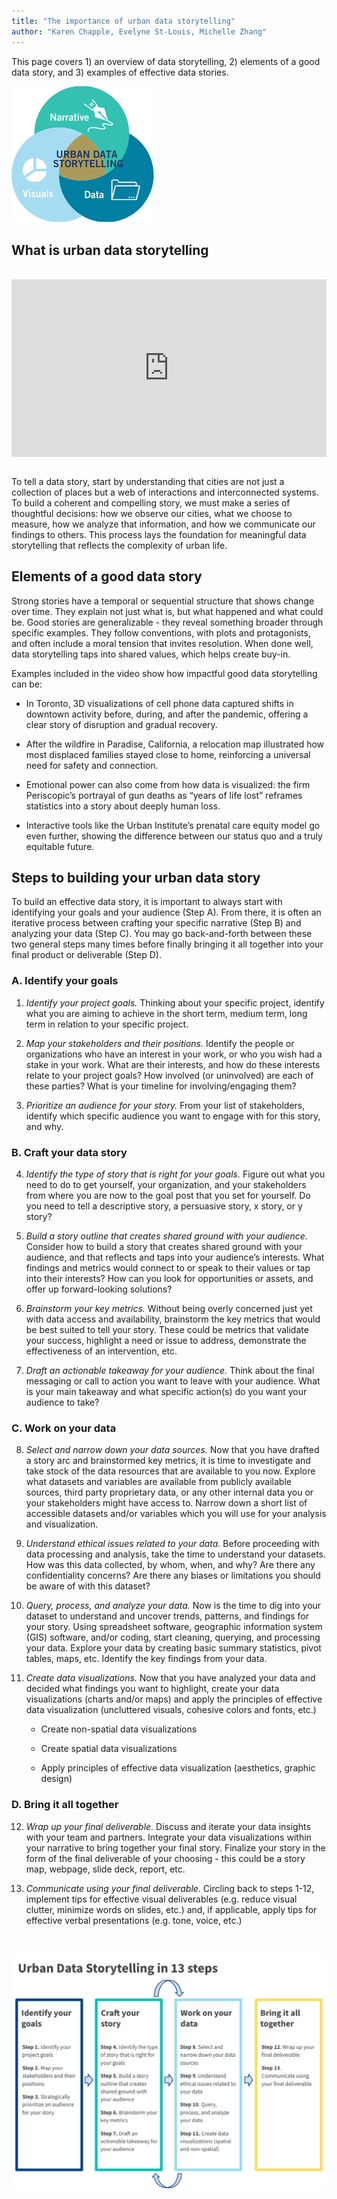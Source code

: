 ```yaml
---
title: "The importance of urban data storytelling"
author: "Karen Chapple, Evelyne St-Louis, Michelle Zhang"
---
```


This page covers 1) an overview of data storytelling, 2) elements of a good data story, and 3) examples of effective data stories. 

![Framework for data storytelling](img/Urban%20Data%20Storytelling%20Definition%20Diagram.png)


## What is urban data storytelling

<br>
<div style="position: relative; padding-bottom: 56.25%; height: 0; overflow: hidden;">
  <iframe 
    src="https://www.youtube.com/embed/NoCYA42sbkY" 
    style="position: absolute; top: 0; left: 0; width: 100%; height: 100%;" 
    frameborder="0" 
    allow="accelerometer; autoplay; clipboard-write; encrypted-media; gyroscope; picture-in-picture" 
    allowfullscreen>
  </iframe>
</div>
<br>

To tell a data story, start by understanding that cities are not just a collection of places but a web of interactions and interconnected systems. To build a coherent and compelling story, we must make a series of thoughtful decisions: how we observe our cities, what we choose to measure, how we analyze that information, and how we communicate our findings to others. This process lays the foundation for meaningful data storytelling that reflects the complexity of urban life.


## Elements of a good data story

Strong stories have a temporal or sequential structure that shows change over time. They explain not just what is, but what happened and what could be. Good stories are generalizable - they reveal something broader through specific examples. They follow conventions, with plots and protagonists, and often include a moral tension that invites resolution. When done well, data storytelling taps into shared values, which helps create buy-in.

Examples included in the video show how impactful good data storytelling can be:

- In Toronto, 3D visualizations of cell phone data captured shifts in downtown activity before, during, and after the pandemic, offering a clear story of disruption and gradual recovery. 

- After the wildfire in Paradise, California, a relocation map illustrated how most displaced families stayed close to home, reinforcing a universal need for safety and connection. 

- Emotional power can also come from how data is visualized: the firm Periscopic’s portrayal of gun deaths as “years of life lost” reframes statistics into a story about deeply human loss. 

- Interactive tools like the Urban Institute’s prenatal care equity model go even further, showing the difference between our status quo and a truly equitable future.

## Steps to building your urban data story 

To build an effective data story, it is important to always start with identifying your goals and your audience (Step A). From there, it is often an iterative process between crafting your specific narrative (Step B) and analyzing your data (Step C). You may go back-and-forth between these two general steps many times before finally bringing it all together into your final product or deliverable (Step D).

### A. Identify your goals

1. *Identify your project goals.* Thinking about your specific project, identify what you are aiming to achieve in the short term, medium term, long term in relation to your specific project. 

2. *Map your stakeholders and their positions.* Identify the people or organizations who have an interest in your work, or who you wish had a stake in your work. What are their interests, and how do these interests relate to your project goals? How involved (or uninvolved) are each of these parties? What is your timeline for involving/engaging them? 

3. *Prioritize an audience for your story.* From your list of stakeholders, identify which specific audience you want to engage with for this story, and why. 

### B. Craft your data story

4. *Identify the type of story that is right for your goals.* Figure out what you need to do to get yourself, your organization, and your stakeholders from where you are now to the goal post that you set for yourself. Do you need to tell a descriptive story, a persuasive story, x story, or y story?

5. *Build a story outline that creates shared ground with your audience.* Consider how to build a story that creates shared ground with your audience, and that reflects and taps into your audience’s interests. What findings and metrics would connect to or speak to their values or tap into their interests? How can you look for opportunities or assets, and offer up forward-looking solutions?

6. *Brainstorm your key metrics.* Without being overly concerned just yet with data access and availability, brainstorm the key metrics that would be best suited to tell your story. These could be metrics that validate your success, highlight a need or issue to address, demonstrate the effectiveness of an intervention, etc.

7. *Draft an actionable takeaway for your audience.* Think about the final messaging or call to action you want to leave with your audience. What is your main takeaway and what specific action(s) do you want your audience to take? 

### C. Work on your data

8. *Select and narrow down your data sources.* Now that you have drafted a story arc and brainstormed key metrics, it is time to investigate and take stock of the data resources that are available to you now. Explore what datasets and variables are available from publicly available sources, third party proprietary data, or any other internal data you or your stakeholders might have access to. Narrow down a short list of accessible datasets and/or variables which you will use for your analysis and visualization. 

9. *Understand ethical issues related to your data.* Before proceeding with data processing and analysis, take the time to understand your datasets. How was this data collected, by whom, when, and why? Are there any confidentiality concerns? Are there any biases or limitations you should be aware of with this dataset?

10. *Query, process, and analyze your data.* Now is the time to dig into your dataset to understand and uncover trends, patterns, and findings for your story. Using spreadsheet software, geographic information system (GIS) software, and/or coding, start cleaning, querying, and processing your data. Explore your data by creating basic summary statistics, pivot tables, maps, etc. Identify the key findings from your data.

11. *Create data visualizations.* Now that you have analyzed your data and decided what findings you want to highlight, create your data visualizations (charts and/or maps) and apply the principles of effective data visualization (uncluttered visuals, cohesive colors and fonts, etc.) 

    - Create non-spatial data visualizations 

    - Create spatial data visualizations 

    - Apply principles of effective data visualization (aesthetics, graphic design)

### D. Bring it all together

12. *Wrap up your final deliverable.* Discuss and iterate your data insights with your team and partners. Integrate your data visualizations within your narrative to bring together your final story. Finalize your story in the form of the final deliverable of your choosing - this could be a story map, webpage, slide deck, report, etc. 

13. *Communicate using your final deliverable.* Circling back to steps 1-12, implement tips for effective visual deliverables (e.g. reduce visual clutter, minimize words on slides, etc.) and, if applicable, apply tips for effective verbal presentations (e.g. tone, voice, etc.) 

<br>

![Framework for data storytelling](img/Urban%20Data%20Storytelling%20Framework%20v3.jpg)